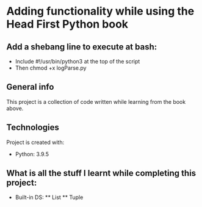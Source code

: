 # Adding functionality while using the Head First Python book

## Add a shebang line to execute at bash:
* Include #!/usr/bin/python3 at the top of the script
* Then chmod +x logParse.py

## General info
This project is a collection of code written while learning from the book above.
	
## Technologies
Project is created with:
* Python: 3.9.5

## What is all the stuff I learnt while completing this project:

* Built-in DS: 
** List
** Tuple
